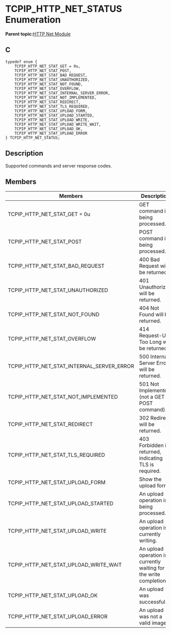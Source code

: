 # TCPIP\_HTTP\_NET\_STATUS Enumeration

**Parent topic:**[HTTP Net Module](GUID-4EFEB885-ECF8-44B5-8F23-1D05952E1845.md)

## C

```
typedef enum {
    TCPIP_HTTP_NET_STAT_GET = 0u,
    TCPIP_HTTP_NET_STAT_POST,
    TCPIP_HTTP_NET_STAT_BAD_REQUEST,
    TCPIP_HTTP_NET_STAT_UNAUTHORIZED,
    TCPIP_HTTP_NET_STAT_NOT_FOUND,
    TCPIP_HTTP_NET_STAT_OVERFLOW,
    TCPIP_HTTP_NET_STAT_INTERNAL_SERVER_ERROR,
    TCPIP_HTTP_NET_STAT_NOT_IMPLEMENTED,
    TCPIP_HTTP_NET_STAT_REDIRECT,
    TCPIP_HTTP_NET_STAT_TLS_REQUIRED,
    TCPIP_HTTP_NET_STAT_UPLOAD_FORM,
    TCPIP_HTTP_NET_STAT_UPLOAD_STARTED,
    TCPIP_HTTP_NET_STAT_UPLOAD_WRITE,
    TCPIP_HTTP_NET_STAT_UPLOAD_WRITE_WAIT,
    TCPIP_HTTP_NET_STAT_UPLOAD_OK,
    TCPIP_HTTP_NET_STAT_UPLOAD_ERROR
} TCPIP_HTTP_NET_STATUS;
```

## Description

Supported commands and server response codes.

## Members

|Members|Description|
|-------|-----------|
|TCPIP\_HTTP\_NET\_STAT\_GET = 0u|GET command is being processed.|
|TCPIP\_HTTP\_NET\_STAT\_POST|POST command is being processed.|
|TCPIP\_HTTP\_NET\_STAT\_BAD\_REQUEST|400 Bad Request will be returned.|
|TCPIP\_HTTP\_NET\_STAT\_UNAUTHORIZED|401 Unauthorized will be returned.|
|TCPIP\_HTTP\_NET\_STAT\_NOT\_FOUND|404 Not Found will be returned.|
|TCPIP\_HTTP\_NET\_STAT\_OVERFLOW|414 Request-URI Too Long will be returned.|
|TCPIP\_HTTP\_NET\_STAT\_INTERNAL\_SERVER\_ERROR|500 Internal Server Error will be returned.|
|TCPIP\_HTTP\_NET\_STAT\_NOT\_IMPLEMENTED|501 Not Implemented \(not a GET or POST command\).|
|TCPIP\_HTTP\_NET\_STAT\_REDIRECT|302 Redirect will be returned.|
|TCPIP\_HTTP\_NET\_STAT\_TLS\_REQUIRED|403 Forbidden is returned, indicating TLS is required.|
|TCPIP\_HTTP\_NET\_STAT\_UPLOAD\_FORM|Show the upload form.|
|TCPIP\_HTTP\_NET\_STAT\_UPLOAD\_STARTED|An upload operation is being processed.|
|TCPIP\_HTTP\_NET\_STAT\_UPLOAD\_WRITE|An upload operation is currently writing.|
|TCPIP\_HTTP\_NET\_STAT\_UPLOAD\_WRITE\_WAIT|An upload operation is currently waiting for the write completion.|
|TCPIP\_HTTP\_NET\_STAT\_UPLOAD\_OK|An upload was successful.|
|TCPIP\_HTTP\_NET\_STAT\_UPLOAD\_ERROR|An upload was not a valid image.|

